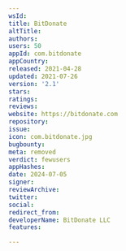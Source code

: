 ```yaml
---
wsId: 
title: BitDonate
altTitle: 
authors: 
users: 50
appId: com.bitdonate
appCountry: 
released: 2021-04-28
updated: 2021-07-26
version: '2.1'
stars: 
ratings: 
reviews: 
website: https://bitdonate.com
repository: 
issue: 
icon: com.bitdonate.jpg
bugbounty: 
meta: removed
verdict: fewusers
appHashes: 
date: 2024-07-05
signer: 
reviewArchive: 
twitter: 
social: 
redirect_from: 
developerName: BitDonate LLC
features: 

---
```



